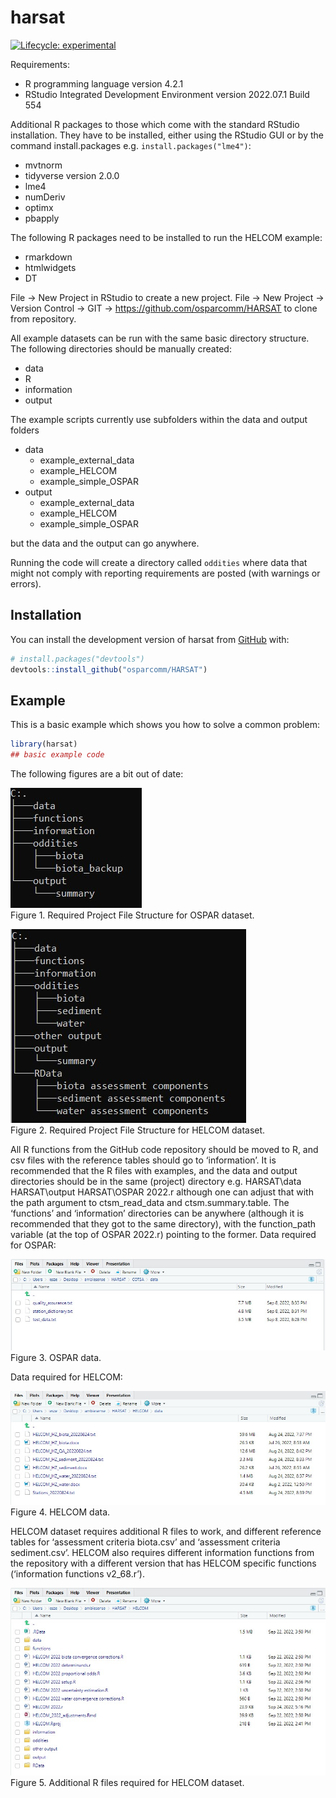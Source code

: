 
# harsat

<!-- badges: start -->
[![Lifecycle: experimental](https://img.shields.io/badge/lifecycle-experimental-orange.svg)](https://lifecycle.r-lib.org/articles/stages.html#experimental)
<!-- badges: end -->

Requirements:

-	R programming language version 4.2.1
-	RStudio Integrated Development Environment version 2022.07.1 Build 554

Additional R packages to those which come with the standard RStudio installation. They have to be installed, either using the RStudio GUI or by the command install.packages e.g. `install.packages("lme4")`:

*	mvtnorm
*	tidyverse version 2.0.0
*	lme4
*	numDeriv
*	optimx
*	pbapply

The following R packages need to be installed to run the HELCOM example:

*	rmarkdown
*	htmlwidgets
*	DT

File -> New Project in RStudio to create a new project. File -> New Project -> Version Control -> GIT -> https://github.com/osparcomm/HARSAT to clone from repository.

All example datasets can be run with the same basic directory structure. The following directories should be manually created:

- data
- R
- information
- output

The example scripts currently use subfolders within the data and output folders

- data
  - example_external_data
  - example_HELCOM
  - example_simple_OSPAR
- output
  - example_external_data
  - example_HELCOM
  - example_simple_OSPAR

but the data and the output can go anywhere.

Running the code will create a directory called `oddities` where data that might not comply with reporting requirements are posted (with warnings or errors).

## Installation

You can install the development version of harsat from [GitHub](https://github.com/) with:

``` r
# install.packages("devtools")
devtools::install_github("osparcomm/HARSAT")
```

## Example

This is a basic example which shows you how to solve a common problem:

``` r
library(harsat)
## basic example code
```

The following figures are a bit out of date:

![Alt text](man/figures/fig1.jpg "Required Project File Structure for OSPAR dataset.")
<br/>
Figure 1. Required Project File Structure for OSPAR dataset.

![Alt text](man/figures/fig2.jpg "Required Project File Structure for HELCOM dataset.")
<br/>
Figure 2. Required Project File Structure for HELCOM dataset.


All R functions from the GitHub code repository should be moved to R, and csv files with the reference tables should go to ‘information’. 
It is recommended that the R files with examples, and the data and output directories should be in the same (project) directory e.g.
HARSAT\data
HARSAT\output
HARSAT\OSPAR 2022.r
although one can adjust that with the path argument to ctsm_read_data and ctsm.summary.table.
The ‘functions’ and ‘information’ directories can be anywhere (although it is recommended that they got to the same directory), with the function_path variable (at the top of OSPAR 2022.r) pointing to the former.
Data required for OSPAR:
 
![Alt text](man/figures/fig3.jpg "OSPAR data.")
<br/>
Figure 3. OSPAR data.

Data required for HELCOM:
 
![Alt text](man/figures/fig4.jpg "HELCOM data.") 
<br/>
Figure 4. HELCOM data.

HELCOM dataset requires additional R files to work, and different reference tables for ‘assessment criteria biota.csv’ and ‘assessment criteria sediment.csv’.
HELCOM also requires different information functions from the repository with a different version that has HELCOM specific functions (‘information functions v2_68.r’).

![Alt text](man/figures/fig5.jpg "Additional R files required for HELCOM dataset.") 
<br/>
Figure 5. Additional R files required for HELCOM dataset.

